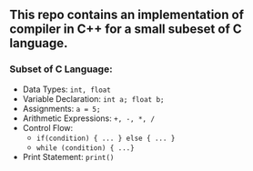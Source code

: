## This repo contains an implementation of compiler in C++ for a small subeset of C language.

### Subset of C Language:
- Data Types: `int, float`
- Variable Declaration: `int a; float b;`
- Assignments: `a = 5;`
- Arithmetic Expressions: `+, -, *, /`
- Control Flow: 
    - `if(condition) { ... } else { ... }`
    - `while (condition) { ...}`
- Print Statement: `print()`